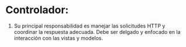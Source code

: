 # Controlador: 

1. Su principal responsabilidad es manejar las solicitudes HTTP y coordinar la respuesta adecuada. Debe ser delgado y enfocado en la interacción con las vistas y modelos.
